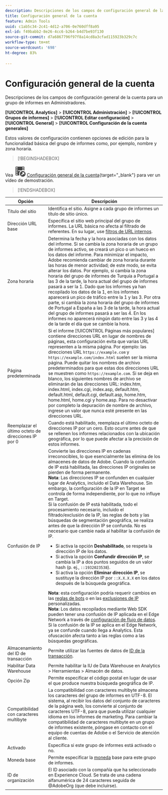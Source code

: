 ```yaml
---
description: Descripciones de los campos de configuración general de la cuenta para grupos de informes en Administradores.
title: Configuración general de la cuenta
feature: Admin Tools
uuid: c1ab5c34-2c41-4d12-a706-0e760dff8a95
exl-id: f49babb2-8e26-4cc6-b264-b4d7be93f130
source-git-commit: d7a6867796f97f8a14cd8a3cfad115923b329c7c
workflow-type: tm+mt
source-wordcount: '698'
ht-degree: 83%

---
```


# Configuración general de la cuenta

Descripciones de los campos de configuración general de la cuenta para un grupo de informes en Administradores.

**[!UICONTROL Analytics]** > **[!UICONTROL Administración]** > **[!UICONTROL Grupos de informes]** > **[!UICONTROL Editar configuración]** > **[!UICONTROL General]** > **[!UICONTROL Configuración de la cuenta generales]**

Estos valores de configuración contienen opciones de edición para la funcionalidad básica del grupo de informes como, por ejemplo, nombre y zona horaria.


>[!BEGINSHADEBOX]

Vea ![VideoCheckedOut](/help/assets/icons/VideoCheckedOut.svg) [Configuración general de la cuenta](https://video.tv.adobe.com/v/332330/?quality=12&learn=on){target="_blank"} para ver un vídeo de demostración.

>[!ENDSHADEBOX]

| Opción | Descripción |
|--- |--- |
| Título del sitio | Identifica el sitio. Asigne a cada grupo de informes un título de sitio único. |
| Dirección URL base | Especifica el sitio web principal del grupo de informes. La URL básica no afecta al filtrado de referentes. En su lugar, use [filtros de URL internos](/help/admin/admin/c-manage-report-suites/c-edit-report-suites/general/internal-url-filter-admin.md). |
| Zona horaria | Determina la fecha y la hora asociadas con los datos del informe.  Si se cambia la zona horaria de un grupo de informes activo, se creará un pico o un hueco en los datos del informe. Para minimizar el impacto, Adobe recomienda cambiar de zona horaria durante las horas de menor actividad; de este modo, se evita alterar los datos.  Por ejemplo, si cambia la zona horaria del grupo de informes de Turquía a Portugal a las 3 de la tarde, la hora actual del grupo de informes pasará a ser la 1. Dado que los informes ya han recopilado los datos de la 1, en los informes aparecerá un pico de tráfico entre la 1 y las 3.  Por otra parte, si cambia la zona horaria del grupo de informes de Portugal a España a las 3 de la tarde, la hora actual del grupo de informes pasará a ser las 4. En los informes no aparecerá ningún dato entre las 3 y las 4 de la tarde el día que se cambie la hora. |
| Página predeterminada | Si el informe [!UICONTROL Páginas más populares] contiene direcciones URL en lugar de nombres de páginas, esta configuración evita que varias URL representen a la misma página. Por ejemplo: las direcciones URL `https://example.com` y `https://example.com/index.html` suelen ser la misma página. Puede quitar los nombres de archivo predeterminados para que estas dos direcciones URL se muestren como `https://example.com`.  Si se deja en blanco, los siguientes nombres de archivo se eliminarán de las direcciones URL: index.htm, index.html, index.cgi, index.asp, default.htm, default.html, default.cgi, default.asp, home.htm, home.html, home.cgi y home.asp.  Para no desactivar por completo la depuración de nombre de archivo, ingrese un valor que nunca esté presente en las direcciones URL. |
| Reemplazar el último octeto de direcciones IP por 0 | Cuando está habilitado, reemplaza el último octeto de direcciones IP por un cero. Esto ocurre antes de que se rellenen los informes relacionados con la ubicación geográfica, por lo que puede afectar a la precisión de estos informes. |
| Confusión de IP | Convierte las direcciones IP en cadenas irreconocibles, lo que esencialmente las elimina de los almacenes de datos de Adobe. Cuando la confusión de IP está habilitada, las direcciones IP originales se pierden de forma permanente. <br> **Nota**: Las direcciones IP se confunden en cualquier lugar de Analytics, incluido el Data Warehouse. Sin embargo, la configuración de la IP en Target se controla de forma independiente, por lo que no influye en Target.<br> Si la confusión de IP está habilitada, todo el procesamiento necesario, incluido el filtrado/exclusión de la IP, las reglas de bots y las búsquedas de segmentación geográfica, se realiza antes de que la dirección IP se confunda. No es necesario que cambie nada al habilitar la confusión de IP.<ul><li>Si activa la opción **Deshabilitado**, se respeta la dirección IP de los datos.</li><li>Si activa la opción **Confundir dirección IP**, se cambia la IP a dos puntos seguidos de un valor hash (p. ej., `::1932023538`).</li><li>Si activa la opción **Eliminar dirección IP**, se sustituye la dirección IP por `::X.X.X.X` en los datos después de la búsqueda geográfica.</li></ul>**Nota**: esta configuración podría requerir cambios en las [reglas de bots](/help/admin/admin/c-manage-report-suites/c-edit-report-suites/general/bot-removal/bot-rules.md) o en las [exclusiones de IP](/help/admin/admin/exclude-ip.md) personalizadas.<br> **Nota**: Los datos recopilados mediante Web SDK pueden tener una confusión de IP aplicada en el Edge Network a través de [configuración de flujo de datos](https://experienceleague.adobe.com/docs/experience-platform/datastreams/configure.html?lang=es#@advanced-options). Si la confusión de la IP se aplica en el Edge Network, ya se confunde cuando llega a Analytics. Esta ofuscación afecta tanto a las reglas como a las búsquedas geográficas. |
| Almacenamiento del ID de transacción | Permite utilizar las fuentes de datos de [ID de la transacción](/help/import/data-sources/transactionid.md). |
| Habilitar Data Warehouse | Permite habilitar la IU de Data Warehouse en Analytics > Herramientas > Almacén de datos. |
| Opción Zip | Permite especificar el código postal en lugar de usar el que produce nuestra búsqueda geográfica de IP. |
| Compatibilidad con caracteres multibyte | La compatibilidad con caracteres multibyte almacena los caracteres del grupo de informes en UTF-8. El sistema, al recibir los datos del conjunto de caracteres de la página web, los convierte al conjunto de caracteres UTF-8, para que pueda utilizar cualquier idioma en los informes de marketing. Para cambiar la compatibilidad de caracteres multibyte en un grupo de informes existente, póngase en contacto con el equipo de cuentas de Adobe o el Servicio de atención al cliente. |
| Activado | Especifica si este grupo de informes está activado o no. |
| Moneda base | Permite especificar la [moneda](https://experienceleague.adobe.com/docs/analytics/implementation/vars/config-vars/currencycode.html?lang=es) base para este grupo de informes. |
| ID de organización | El ID asociado con la compañía que ha seleccionado en Experience Cloud. Se trata de una cadena alfanumérica de 24 caracteres seguida de @AdobeOrg (que debe incluirse). |
